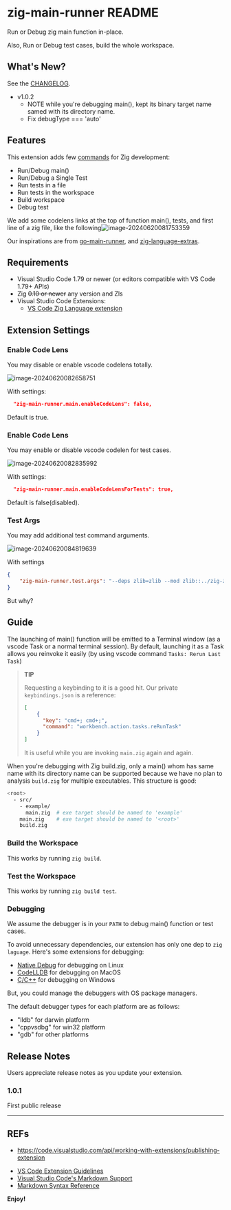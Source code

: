 # zig-main-runner README

Run or Debug zig main function in-place.

Also, Run or Debug test cases, build the whole workspace.

## What's New?

See the [CHANGELOG](https://marketplace.visualstudio.com/items/hedzr.zig-main-runner/changelog).

- v1.0.2
  - NOTE while you're debugging main(), kept its binary target name samed with its directory name.
  - Fix debugType === 'auto'

## Features

This extension adds few [commands](https://code.visualstudio.com/api/extension-guides/command) for Zig development:

- Run/Debug main()
- Run/Debug a Single Test
- Run tests in a file
- Run tests in the workspace
- Build workspace
- Debug test

We add some codelens links at the top of function main(), tests, and first line of a zig file, like the following![image-20240620081753359](https://cdn.jsdelivr.net/gh/hzimg/blog-pics@master/upgit/2024/06/20240620_1718845604.png)

Our inspirations are from [go-main-runner](https://marketplace.visualstudio.com/items?itemName=hedzr.go-main-runner), and [zig-language-extras](https://marketplace.visualstudio.com/items?itemName=ianic.zig-language-extras).

## Requirements

- Visual Studio Code 1.79 or newer (or editors compatible with VS Code 1.79+ APIs)
- Zig ~~0.10 or newer~~ any version and Zls
- Visual Studio Code Extensions:
  - [VS Code Zig Language extension](https://marketplace.visualstudio.com/items?itemName=ziglang.vscode-zig)

## Extension Settings

### Enable Code Lens

You may disable or enable vscode codelens totally.

![image-20240620082658751](https://cdn.jsdelivr.net/gh/hzimg/blog-pics@master/upgit/2024/06/20240620_1718845606.png)

With settings:

```json
  "zig-main-runner.main.enableCodeLens": false,
```

Default is true.

### Enable Code Lens

You may enable or disable vscode codelen for test cases.

![image-20240620082835992](https://cdn.jsdelivr.net/gh/hzimg/blog-pics@master/upgit/2024/06/20240620_1718845607.png)

With settings:

```json
  "zig-main-runner.main.enableCodeLensForTests": true,
```

Default is false(disabled).

### Test Args

You may add additional test command arguments.

![image-20240620084819639](https://cdn.jsdelivr.net/gh/hzimg/blog-pics@master/upgit/2024/06/20240620_1718845608.png)

With settings

```json 
{
    "zig-main-runner.test.args": "--deps zlib=zlib --mod zlib::../zig-zlib/src/main.zig --library z",
}
```

But why?

## Guide

The launching of main() function will be emitted to a Terminal window (as a vscode Task or a normal terminal session). By default, launching it as a Task allows you reinvoke it easily (by using vscode command `Tasks: Rerun Last Task`)

> **TIP**  
>
> Requesting a keybinding to it is a good hit. Our private `keybindings.json` is a reference:
>
> ```json
> [
>     {
>       "key": "cmd+; cmd+;",
>       "command": "workbench.action.tasks.reRunTask"
>     }
> ]
> ```
>
> It is useful while you are invoking `main.zig` again and again.

When you're debugging with Zig build.zig, only a main() whom has same name with its directory name can be supported because we have no plan to analysis `build.zig` for multiple executables. This structure is good:

```bash
<root>
  - src/
    - example/
      main.zig  # exe target should be named to 'example'
    main.zig    # exe target should be named to '<root>'
    build.zig
```



### Build the Workspace

This works by running `zig build`.

### Test the Workspace

This works by running `zig build test`.

### Debugging

We assume the debugger is in your `PATH` to debug main() function or test cases.

To avoid unnecessary dependencies, our extension has only one dep to `zig laguage`. Here's some extensions for debugging:

- [Native Debug](https://marketplace.visualstudio.com/items?itemName=webfreak.debug) for debugging on Linux
- [CodeLLDB](https://marketplace.visualstudio.com/items?itemName=vadimcn.vscode-lldb) for debugging on MacOS
- [C/C++](https://marketplace.visualstudio.com/items?itemName=vadimcn.vscode-lldb) for debugging on Windows

But, you could manage the debuggers with OS package managers.

The default debugger types for each platform are as follows:

- "lldb" for darwin platform
- "cppvsdbg" for win32 platform
- "gdb" for other platforms

## Release Notes

Users appreciate release notes as you update your extension.

### 1.0.1

First public release

---

## REFs

- <https://code.visualstudio.com/api/working-with-extensions/publishing-extension>
* [VS Code Extension Guidelines](https://code.visualstudio.com/api/references/extension-guidelines)
* [Visual Studio Code's Markdown Support](http://code.visualstudio.com/docs/languages/markdown)
* [Markdown Syntax Reference](https://help.github.com/articles/markdown-basics/)

**Enjoy!**
